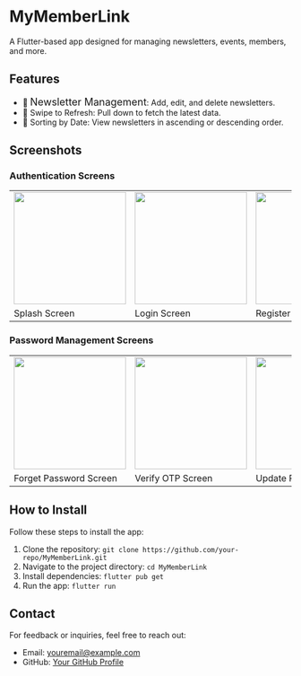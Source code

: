 <h1>MyMemberLink</h1>

<p>A Flutter-based app designed for managing newsletters, events, members, and more.</p>

<h2>Features</h2>
<ul>
  <li>📰 <span style="font-size:18px;">Newsletter Management</span>: Add, edit, and delete newsletters.</li>
  <li>🔄 Swipe to Refresh: Pull down to fetch the latest data.</li>
  <li>📅 Sorting by Date: View newsletters in ascending or descending order.</li>
</ul>

<h2>Screenshots</h2>

<h3>Authentication Screens</h3>
<table>
  <tr>
    <td><img src="https://github.com/user-attachments/assets/369b9207-3df2-4623-87ea-f08d6f039fdb" width="200"></td>
    <td><img src="https://github.com/user-attachments/assets/24ccedaf-f35f-45ca-981b-7b88c1558ede" width="200"></td>
    <td><img src="https://github.com/user-attachments/assets/10e9328c-935e-4f13-930b-84b55a6c1f57" width="200"></td>
  </tr>
  <tr>
    <td>Splash Screen</td>
    <td>Login Screen</td>
    <td>Register Screen</td>
  </tr>
</table>

<h3>Password Management Screens</h3>
<table>
  <tr>
    <td><img src="https://github.com/user-attachments/assets/a98a9653-eb50-42b0-9184-46de98ab9ddd" width="200"></td>
    <td><img src="https://github.com/user-attachments/assets/d001ddab-565b-438d-a50d-0f593ed1fcfe" width="200"></td>
    <td><img src="https://github.com/user-attachments/assets/99fdf30c-cb3c-444a-9da1-97e4d8099488" width="200"></td>
  </tr>
  <tr>
    <td>Forget Password Screen</td>
    <td>Verify OTP Screen</td>
    <td>Update Password Screen</td>
  </tr>
</table>

<h2>How to Install</h2>
<p>Follow these steps to install the app:</p>
<ol>
  <li>Clone the repository: <code>git clone https://github.com/your-repo/MyMemberLink.git</code></li>
  <li>Navigate to the project directory: <code>cd MyMemberLink</code></li>
  <li>Install dependencies: <code>flutter pub get</code></li>
  <li>Run the app: <code>flutter run</code></li>
</ol>

<h2>Contact</h2>
<p>For feedback or inquiries, feel free to reach out:</p>
<ul>
  <li>Email: <a href="mailto:youremail@example.com">youremail@example.com</a></li>
  <li>GitHub: <a href="https://github.com/your-profile">Your GitHub Profile</a></li>
</ul>
